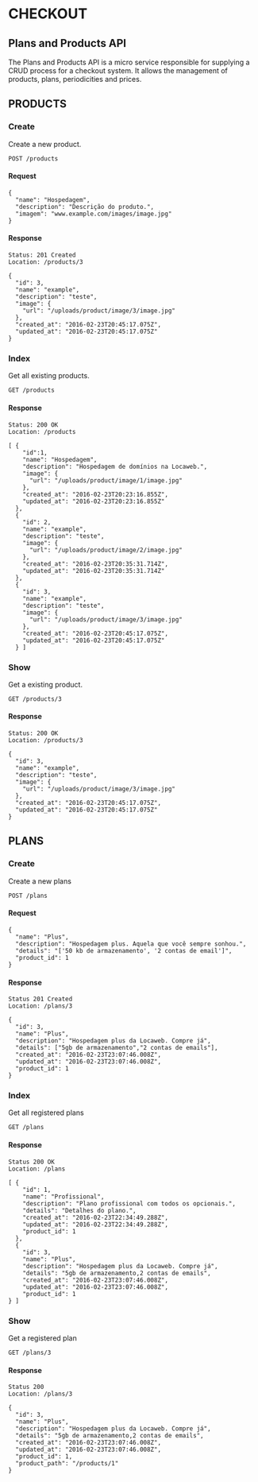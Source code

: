 # CHECKOUT

## Plans and Products API

The Plans and Products API is a micro service responsible for supplying a CRUD process for a checkout system. It allows the management of products, plans, periodicities and prices.

## PRODUCTS

### Create
Create a new product.
```
POST /products
```

#### Request
```
{
  "name": "Hospedagem",
  "description": "Descrição do produto.",
  "imagem": "www.example.com/images/image.jpg"
}
```

#### Response
```
Status: 201 Created
Location: /products/3

{
  "id": 3,
  "name": "example",
  "description": "teste",
  "image": {
    "url": "/uploads/product/image/3/image.jpg"
  },
  "created_at": "2016-02-23T20:45:17.075Z",
  "updated_at": "2016-02-23T20:45:17.075Z"
}
```

### Index
Get all existing products.
```
GET /products
```

#### Response

```
Status: 200 OK
Location: /products

[ {
    "id":1,
    "name": "Hospedagem",
    "description": "Hospedagem de domínios na Locaweb.",
    "image": {
      "url": "/uploads/product/image/1/image.jpg"
    },
    "created_at": "2016-02-23T20:23:16.855Z",
    "updated_at": "2016-02-23T20:23:16.855Z"
  },
  {
    "id": 2,
    "name": "example",
    "description": "teste",
    "image": {
      "url": "/uploads/product/image/2/image.jpg"
    },
    "created_at": "2016-02-23T20:35:31.714Z",
    "updated_at": "2016-02-23T20:35:31.714Z"
  },
  {
    "id": 3,
    "name": "example",
    "description": "teste",
    "image": {
      "url": "/uploads/product/image/3/image.jpg"
    },
    "created_at": "2016-02-23T20:45:17.075Z",
    "updated_at": "2016-02-23T20:45:17.075Z"
  } ]
```

### Show
Get a existing product.
```
GET /products/3
```

#### Response

```
Status: 200 OK
Location: /products/3

{
  "id": 3,
  "name": "example",
  "description": "teste",
  "image": {
    "url": "/uploads/product/image/3/image.jpg"
  },
  "created_at": "2016-02-23T20:45:17.075Z",
  "updated_at": "2016-02-23T20:45:17.075Z"
}
```
## PLANS

### Create
Create a new plans
```
POST /plans
```
#### Request
```
{
  "name": "Plus",
  "description": "Hospedagem plus. Aquela que você sempre sonhou.",
  "details": "['50 kb de armazenamento', '2 contas de email']",
  "product_id": 1
}
```
#### Response
```
Status 201 Created
Location: /plans/3

{
  "id": 3,
  "name": "Plus",
  "description": "Hospedagem plus da Locaweb. Compre já",
  "details": ["5gb de armazenamento","2 contas de emails"],
  "created_at": "2016-02-23T23:07:46.008Z",
  "updated_at": "2016-02-23T23:07:46.008Z",
  "product_id": 1
}
```
### Index
Get all registered plans
```
GET /plans
```
#### Response
```
Status 200 OK
Location: /plans

[ {
    "id": 1,
    "name": "Profissional",
    "description": "Plano profissional com todos os opcionais.",
    "details": "Detalhes do plano.",
    "created_at": "2016-02-23T22:34:49.288Z",
    "updated_at": "2016-02-23T22:34:49.288Z",
    "product_id": 1
  },
  {
    "id": 3,
    "name": "Plus",
    "description": "Hospedagem plus da Locaweb. Compre já",
    "details": "5gb de armazenamento,2 contas de emails",
    "created_at": "2016-02-23T23:07:46.008Z",
    "updated_at": "2016-02-23T23:07:46.008Z",
    "product_id": 1
} ]
```
### Show
Get a registered plan
```
GET /plans/3
```
#### Response
```
Status 200
Location: /plans/3

{
  "id": 3,
  "name": "Plus",
  "description": "Hospedagem plus da Locaweb. Compre já",
  "details": "5gb de armazenamento,2 contas de emails",
  "created_at": "2016-02-23T23:07:46.008Z",
  "updated_at": "2016-02-23T23:07:46.008Z",
  "product_id": 1,
  "product_path": "/products/1"
}
```
